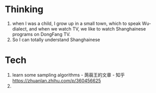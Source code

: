 # Thinking
1. when I was a child, I grow up in a small town, which to speak Wu-dialect, and when we watch TV, we like to watch Shanghainese programs on DongFang TV.  
2. So I can totally understand Shanghainese

# Tech
1. learn some sampling algorithms - 蒟蒻王的文章 - 知乎 https://zhuanlan.zhihu.com/p/360456625
2. 